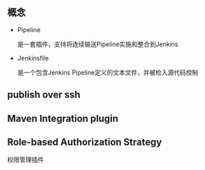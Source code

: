 ## 概念

* Pipeline

  是一套插件，支持将连续输送Pipeline实施和整合到Jenkins

* Jenkinsfile

  是一个包含Jenkins Pipeline定义的文本文件，并被检入源代码控制


## publish over ssh

## Maven Integration plugin



## Role-based Authorization Strategy

权限管理插件



